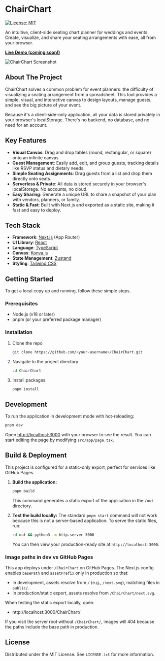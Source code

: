 # ChairChart

[![License: MIT](https://img.shields.io/badge/License-MIT-yellow.svg)](https://opensource.org/licenses/MIT)

An intuitive, client-side seating chart planner for weddings and events. Create, visualize, and share your seating arrangements with ease, all from your browser.

**[Live Demo (coming soon!)](#)**

![ChairChart Screenshot](https://via.placeholder.com/800x500.png?text=ChairChart+Application+Screenshot)

## About The Project

ChairChart solves a common problem for event planners: the difficulty of visualizing a seating arrangement from a spreadsheet. This tool provides a simple, visual, and interactive canvas to design layouts, manage guests, and see the big picture of your event.

Because it's a client-side-only application, all your data is stored privately in your browser's localStorage. There's no backend, no database, and no need for an account.

## Key Features

- **Visual Canvas**: Drag and drop tables (round, rectangular, or square) onto an infinite canvas.
- **Guest Management**: Easily add, edit, and group guests, tracking details like RSVP status and dietary needs.
- **Simple Seating Assignments**: Drag guests from a list and drop them directly onto seats.
- **Serverless & Private**: All data is stored securely in your browser's localStorage. No accounts, no cloud.
- **Easy Sharing**: Generate a unique URL to share a snapshot of your plan with vendors, planners, or family.
- **Static & Fast**: Built with Next.js and exported as a static site, making it fast and easy to deploy.

## Tech Stack

- **Framework**: [Next.js](https://nextjs.org/) (App Router)
- **UI Library**: [React](https://react.dev/)
- **Language**: [TypeScript](https://www.typescriptlang.org/)
- **Canvas**: [Konva.js](https://konvajs.org/)
- **State Management**: [Zustand](https://zustand-demo.pmnd.rs/)
- **Styling**: [Tailwind CSS](https://tailwindcss.com/)

## Getting Started

To get a local copy up and running, follow these simple steps.

### Prerequisites

- Node.js (v18 or later)
- pnpm (or your preferred package manager)

### Installation

1. Clone the repo
   ```sh
   git clone https://github.com/<your-username>/ChairChart.git
   ```
2. Navigate to the project directory
   ```sh
   cd ChairChart
   ```
3. Install packages
   ```sh
   pnpm install
   ```

## Development

To run the application in development mode with hot-reloading:

```bash
pnpm dev
```

Open [http://localhost:3000](http://localhost:3000) with your browser to see the result. You can start editing the page by modifying `src/app/page.tsx`.

## Build & Deployment

This project is configured for a static-only export, perfect for services like GitHub Pages.

1.  **Build the application:**
    ```bash
    pnpm build
    ```
    This command generates a static export of the application in the `/out` directory.

2.  **Test the build locally:**
    The standard `pnpm start` command will not work because this is not a server-based application. To serve the static files, run:
    ```bash
    cd out && python3 -m http.server 3000
    ```
    You can then view your production-ready site at `http://localhost:3000`.

### Image paths in dev vs GitHub Pages

This app deploys under `/ChairChart` on GitHub Pages. The Next.js config enables `basePath` and `assetPrefix` only in production so that:

- In development, assets resolve from `/` (e.g., `/next.svg`), matching files in `public/`.
- In production/static export, assets resolve from `/ChairChart/next.svg`.

When testing the static export locally, open:

- http://localhost:3000/ChairChart/

If you visit the server root without `/ChairChart/`, images will 404 because the paths include the base path in production.

## License

Distributed under the MIT License. See `LICENSE.txt` for more information.
